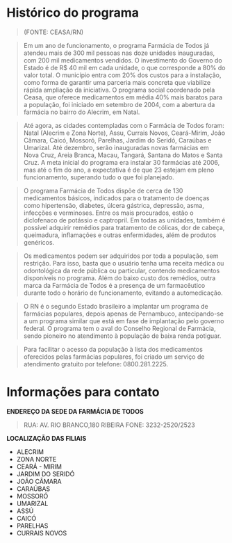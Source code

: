 # Histórico do programa #

> (FONTE: CEASA/RN)

> Em um ano de funcionamento, o programa Farmácia de Todos já atendeu mais de 300 mil pessoas nas doze unidades inauguradas, com 200 mil medicamentos vendidos. O investimento do Governo do Estado é de R$ 40 mil em cada unidade, o que corresponde a 80% do valor total. O município entra com 20% dos custos para a instalação, como forma de garantir uma parceria mais concreta que viabilize rápida ampliação da iniciativa. O programa social coordenado pela Ceasa, que oferece medicamentos em média 40% mais baratos para a população, foi iniciado em setembro de 2004, com a abertura da farmácia no bairro do Alecrim, em Natal.

> Até agora, as cidades contempladas com o Farmácia de Todos foram: Natal (Alecrim e Zona Norte), Assu, Currais Novos, Ceará-Mirim, João Câmara, Caicó, Mossoró, Parelhas, Jardim do Seridó, Caraúbas e Umarizal. Até dezembro, serão inauguradas novas farmácias em Nova Cruz, Areia Branca, Macau, Tangará, Santana do Matos e Santa Cruz. A meta inicial do programa era instalar 30 farmácias até 2006, mas até o fim do ano, a expectativa é de que 23 estejam em pleno funcionamento, superando tudo o que foi planejado.

> O programa Farmácia de Todos dispõe de cerca de 130 medicamentos básicos, indicados para o tratamento de doenças como hipertensão, diabetes, úlcera gástrica, depressão, asma, infecções e verminoses. Entre os mais procurados, estão o diclofenaco de potássio e captropril. Em todas as unidades, também é possível adquirir remédios para tratamento de cólicas, dor de cabeça, queimadura, inflamações e outras enfermidades, além de produtos genéricos.

> Os medicamentos podem ser adquiridos por toda a população, sem restrição. Para isso, basta que o usuário tenha uma receita médica ou odontológica da rede pública ou particular, contendo medicamentos disponíveis no programa. Além do baixo custo dos remédios, outra marca da Farmácia de Todos é a presença de um farmacêutico durante todo o horário de funcionamento, evitando a automedicação.

> O RN é o segundo Estado brasileiro a implantar um programa de farmácias populares, depois apenas de Pernambuco, antecipando-se a um programa similar que está em fase de implantação pelo governo federal. O programa tem o aval do Conselho Regional de Farmácia, sendo pioneiro no atendimento à população de baixa renda potiguar.

> Para facilitar o acesso da população à lista dos medicamentos oferecidos pelas farmácias populares, foi criado um serviço de atendimento gratuito por telefone: 0800.281.2225.

# Informações para contato #

**ENDEREÇO DA SEDE DA FARMÁCIA DE TODOS**

> RUA: AV. RIO BRANCO,180
> RIBEIRA
> FONE: 3232-2520/2523

**LOCALIZAÇÃO DAS FILIAIS**

  * ALECRIM
  * ZONA NORTE
  * CEARÁ - MIRIM
  * JARDIM DO SERIDÓ
  * JOÃO CÂMARA
  * CARAÚBAS
  * MOSSORÓ
  * UMARIZAL
  * ASSÚ
  * CAICÓ
  * PARELHAS
  * CURRAIS NOVOS




